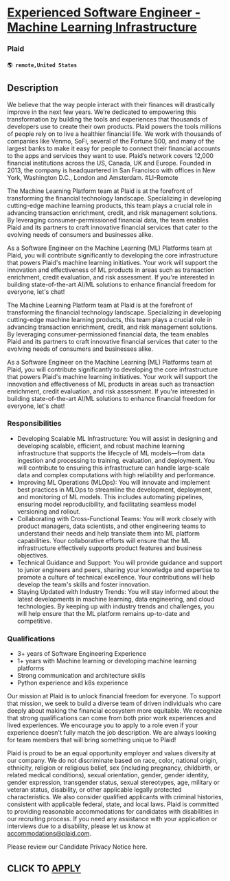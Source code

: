 # [Experienced Software Engineer - Machine Learning Infrastructure](https://www.remotewlb.com/apply/experienced-software-engineer-machine-learning-infrastructure)  
### Plaid  
#### `🌎 remote,United States`  

## Description

We believe that the way people interact with their finances will drastically improve in the next few years. We’re dedicated to empowering this transformation by building the tools and experiences that thousands of developers use to create their own products. Plaid powers the tools millions of people rely on to live a healthier financial life. We work with thousands of companies like Venmo, SoFi, several of the Fortune 500, and many of the largest banks to make it easy for people to connect their financial accounts to the apps and services they want to use. Plaid’s network covers 12,000 financial institutions across the US, Canada, UK and Europe. Founded in 2013, the company is headquartered in San Francisco with offices in New York, Washington D.C., London and Amsterdam. #LI-Remote

  

The Machine Learning Platform team at Plaid is at the forefront of transforming the financial technology landscape. Specializing in developing cutting-edge machine learning products, this team plays a crucial role in advancing transaction enrichment, credit, and risk management solutions. By leveraging consumer-permissioned financial data, the team enables Plaid and its partners to craft innovative financial services that cater to the evolving needs of consumers and businesses alike.

  

As a Software Engineer on the Machine Learning (ML) Platforms team at Plaid, you will contribute significantly to developing the core infrastructure that powers Plaid's machine learning initiatives. Your work will support the innovation and effectiveness of ML products in areas such as transaction enrichment, credit evaluation, and risk assessment. If you're interested in building state-of-the-art AI/ML solutions to enhance financial freedom for everyone, let's chat!

  

The Machine Learning Platform team at Plaid is at the forefront of transforming the financial technology landscape. Specializing in developing cutting-edge machine learning products, this team plays a crucial role in advancing transaction enrichment, credit, and risk management solutions. By leveraging consumer-permissioned financial data, the team enables Plaid and its partners to craft innovative financial services that cater to the evolving needs of consumers and businesses alike.

  

As a Software Engineer on the Machine Learning (ML) Platforms team at Plaid, you will contribute significantly to developing the core infrastructure that powers Plaid's machine learning initiatives. Your work will support the innovation and effectiveness of ML products in areas such as transaction enrichment, credit evaluation, and risk assessment. If you're interested in building state-of-the-art AI/ML solutions to enhance financial freedom for everyone, let's chat!

  

### Responsibilities

* Developing Scalable ML Infrastructure: You will assist in designing and developing scalable, efficient, and robust machine learning infrastructure that supports the lifecycle of ML models—from data ingestion and processing to training, evaluation, and deployment. You will contribute to ensuring this infrastructure can handle large-scale data and complex computations with high reliability and performance.
* Improving ML Operations (MLOps): You will innovate and implement best practices in MLOps to streamline the development, deployment, and monitoring of ML models. This includes automating pipelines, ensuring model reproducibility, and facilitating seamless model versioning and rollout.
* Collaborating with Cross-Functional Teams: You will work closely with product managers, data scientists, and other engineering teams to understand their needs and help translate them into ML platform capabilities. Your collaborative efforts will ensure that the ML infrastructure effectively supports product features and business objectives.
* Technical Guidance and Support: You will provide guidance and support to junior engineers and peers, sharing your knowledge and expertise to promote a culture of technical excellence. Your contributions will help develop the team's skills and foster innovation.
* Staying Updated with Industry Trends: You will stay informed about the latest developments in machine learning, data engineering, and cloud technologies. By keeping up with industry trends and challenges, you will help ensure that the ML platform remains up-to-date and competitive.

  

### Qualifications

* 3+ years of Software Engineering Experience
* 1+ years with Machine learning or developing machine learning platforms
* Strong communication and architecture skills
* Python experience and k8s experience

  

Our mission at Plaid is to unlock financial freedom for everyone. To support that mission, we seek to build a diverse team of driven individuals who care deeply about making the financial ecosystem more equitable. We recognize that strong qualifications can come from both prior work experiences and lived experiences. We encourage you to apply to a role even if your experience doesn't fully match the job description. We are always looking for team members that will bring something unique to Plaid!

  

Plaid is proud to be an equal opportunity employer and values diversity at our company. We do not discriminate based on race, color, national origin, ethnicity, religion or religious belief, sex (including pregnancy, childbirth, or related medical conditions), sexual orientation, gender, gender identity, gender expression, transgender status, sexual stereotypes, age, military or veteran status, disability, or other applicable legally protected characteristics. We also consider qualified applicants with criminal histories, consistent with applicable federal, state, and local laws. Plaid is committed to providing reasonable accommodations for candidates with disabilities in our recruiting process. If you need any assistance with your application or interviews due to a disability, please let us know at accommodations@plaid.com.

  

Please review our Candidate Privacy Notice here.

  
## CLICK TO [APPLY](https://www.remotewlb.com/apply/experienced-software-engineer-machine-learning-infrastructure)

